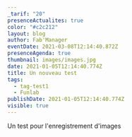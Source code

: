 ```yaml
---
_tarif: "20"
presenceActualites: true
color: "#c2c212"
layout: blog
author: Fab'Manager
eventDate: 2021-03-08T12:14:40.872Z
presenceAgenda: true
thumbnail: images/images.jpg
date: 2021-01-05T12:14:40.774Z
title: Un nouveau test
tags:
  - tag-test1
  - Funlab
publishDate: 2021-01-05T12:14:40.774Z
visible: true
---
```

Un test pour l'enregistrement d'images